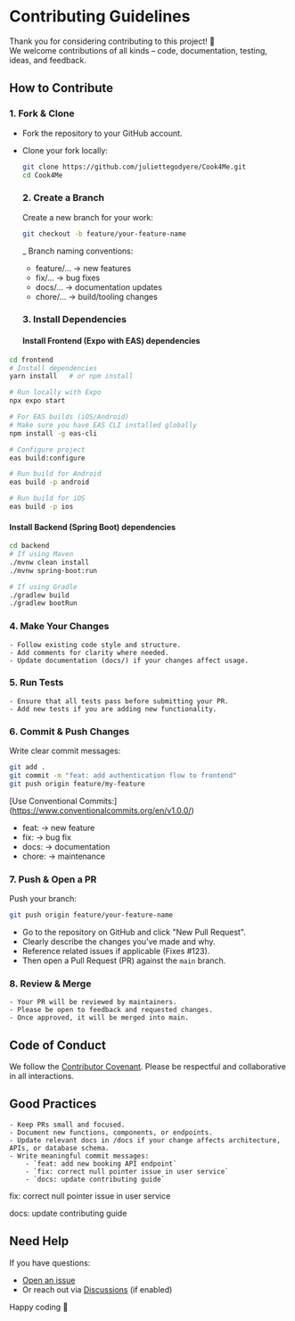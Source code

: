 # Contributing Guidelines

Thank you for considering contributing to this project! 🎉  
We welcome contributions of all kinds – code, documentation, testing, ideas, and feedback.  

## How to Contribute

### 1. Fork & Clone
- Fork the repository to your GitHub account.
- Clone your fork locally:
  ```bash
  git clone https://github.com/juliettegodyere/Cook4Me.git
  cd Cook4Me
  ```

  ### 2. Create a Branch
  Create a new branch for your work:

  ```bash
  git checkout -b feature/your-feature-name
  ```

  _ Branch naming conventions:
  - feature/... → new features
  - fix/... → bug fixes
  - docs/... → documentation updates
  - chore/... → build/tooling changes

  ### 3. Install Dependencies

  #### Install Frontend (Expo with EAS) dependencies
```bash
cd frontend
# Install dependencies
yarn install   # or npm install

# Run locally with Expo
npx expo start

# For EAS builds (iOS/Android)
# Make sure you have EAS CLI installed globally
npm install -g eas-cli

# Configure project
eas build:configure

# Run build for Android
eas build -p android

# Run build for iOS
eas build -p ios
```

#### Install Backend (Spring Boot) dependencies
```bash
cd backend
# If using Maven
./mvnw clean install
./mvnw spring-boot:run

# If using Gradle
./gradlew build
./gradlew bootRun
```

### 4. Make Your Changes
    - Follow existing code style and structure.
    - Add comments for clarity where needed.
    - Update documentation (docs/) if your changes affect usage.

### 5. Run Tests
    - Ensure that all tests pass before submitting your PR.
    - Add new tests if you are adding new functionality.

### 6. Commit & Push Changes
Write clear commit messages:
```bash
git add .
git commit -m "feat: add authentication flow to frontend"
git push origin feature/my-feature
```
[Use Conventional Commits:] (https://www.conventionalcommits.org/en/v1.0.0/)

- feat: → new feature
- fix: → bug fix
- docs: → documentation
- chore: → maintenance

### 7. Push & Open a PR
Push your branch:
```bash
git push origin feature/your-feature-name
```
- Go to the repository on GitHub and click "New Pull Request".
- Clearly describe the changes you’ve made and why.
- Reference related issues if applicable (Fixes #123).
- Then open a Pull Request (PR) against the `main` branch.

### 8. Review & Merge
    - Your PR will be reviewed by maintainers.
    - Please be open to feedback and requested changes.
    - Once approved, it will be merged into main.

## Code of Conduct
We follow the [Contributor Covenant](https://www.contributor-covenant.org/).
Please be respectful and collaborative in all interactions.

## Good Practices

    - Keep PRs small and focused.
    - Document new functions, components, or endpoints.
    - Update relevant docs in /docs if your change affects architecture, APIs, or database schema.
    - Write meaningful commit messages:
        - `feat: add new booking API endpoint`
        - `fix: correct null pointer issue in user service`
        - `docs: update contributing guide`

fix: correct null pointer issue in user service

docs: update contributing guide

## Need Help
If you have questions:
- [Open an issue](https://github.com/juliettegodyere/Cook4Me.git/issues/new)
- Or reach out via [Discussions](https://github.com/juliettegodyere/Cook4Me.git/discussions) (if enabled)

Happy coding 🚀
